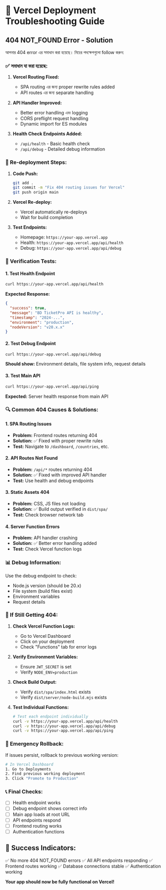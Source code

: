 # 🔧 Vercel Deployment Troubleshooting Guide

## 404 NOT_FOUND Error - Solution

আপনার 404 error এর সমাধান করা হয়েছে। নিচের পদক্ষেপগুলো follow করুন:

### ✅ সমাধান যা করা হয়েছে:

1. **Vercel Routing Fixed:**
   - SPA routing এর জন্য proper rewrite rules added
   - API routes এর জন্য separate handling

2. **API Handler Improved:**
   - Better error handling এবং logging
   - CORS preflight request handling
   - Dynamic import for ES modules

3. **Health Check Endpoints Added:**
   - `/api/health` - Basic health check
   - `/api/debug` - Detailed debug information

### 🚀 Re-deployment Steps:

1. **Code Push:**
   ```bash
   git add .
   git commit -m "Fix 404 routing issues for Vercel"
   git push origin main
   ```

2. **Vercel Re-deploy:**
   - Vercel automatically re-deploys
   - Wait for build completion

3. **Test Endpoints:**
   - Homepage: `https://your-app.vercel.app`
   - Health: `https://your-app.vercel.app/api/health`
   - Debug: `https://your-app.vercel.app/api/debug`

### 🧪 Verification Tests:

#### 1. Test Health Endpoint
```bash
curl https://your-app.vercel.app/api/health
```
**Expected Response:**
```json
{
  "success": true,
  "message": "BD TicketPro API is healthy",
  "timestamp": "2024-...",
  "environment": "production",
  "nodeVersion": "v20.x.x"
}
```

#### 2. Test Debug Endpoint
```bash
curl https://your-app.vercel.app/api/debug
```
**Should show:** Environment details, file system info, request details

#### 3. Test Main API
```bash
curl https://your-app.vercel.app/api/ping
```
**Expected:** Server health response from main API

### 🔍 Common 404 Causes & Solutions:

#### 1. **SPA Routing Issues**
- **Problem:** Frontend routes returning 404
- **Solution:** ✅ Fixed with proper rewrite rules
- **Test:** Navigate to `/dashboard`, `/countries`, etc.

#### 2. **API Routes Not Found**
- **Problem:** `/api/*` routes returning 404
- **Solution:** ✅ Fixed with improved API handler
- **Test:** Use health and debug endpoints

#### 3. **Static Assets 404**
- **Problem:** CSS, JS files not loading
- **Solution:** ✅ Build output verified in `dist/spa/`
- **Test:** Check browser network tab

#### 4. **Server Function Errors**
- **Problem:** API handler crashing
- **Solution:** ✅ Better error handling added
- **Test:** Check Vercel function logs

### 📊 Debug Information:

Use the debug endpoint to check:
- Node.js version (should be 20.x)
- File system (build files exist)
- Environment variables
- Request details

### 🔄 If Still Getting 404:

1. **Check Vercel Function Logs:**
   - Go to Vercel Dashboard
   - Click on your deployment
   - Check "Functions" tab for error logs

2. **Verify Environment Variables:**
   - Ensure `JWT_SECRET` is set
   - Verify `NODE_ENV=production`

3. **Check Build Output:**
   - Verify `dist/spa/index.html` exists
   - Verify `dist/server/node-build.mjs` exists

4. **Test Individual Functions:**
   ```bash
   # Test each endpoint individually
   curl -v https://your-app.vercel.app/api/health
   curl -v https://your-app.vercel.app/api/debug
   curl -v https://your-app.vercel.app/api/ping
   ```

### 🚨 Emergency Rollback:

If issues persist, rollback to previous working version:
```bash
# In Vercel Dashboard
1. Go to Deployments
2. Find previous working deployment
3. Click "Promote to Production"
```

### 📞 Final Checks:

- [ ] Health endpoint works
- [ ] Debug endpoint shows correct info
- [ ] Main app loads at root URL
- [ ] API endpoints respond
- [ ] Frontend routing works
- [ ] Authentication functions

## 🎉 Success Indicators:

✅ No more 404 NOT_FOUND errors
✅ All API endpoints responding
✅ Frontend routes working
✅ Database connections stable
✅ Authentication working

**Your app should now be fully functional on Vercel!**
